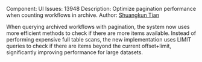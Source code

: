 Component: UI
Issues: 13948
Description: Optimize pagination performance when counting workflows in archive.
Author: [Shuangkun Tian](https://github.com/shuangkun)

When querying archived workflows with pagination, the system now uses more efficient methods to check if there are more items available. Instead of performing expensive full table scans, the new implementation uses LIMIT queries to check if there are items beyond the current offset+limit, significantly improving performance for large datasets.